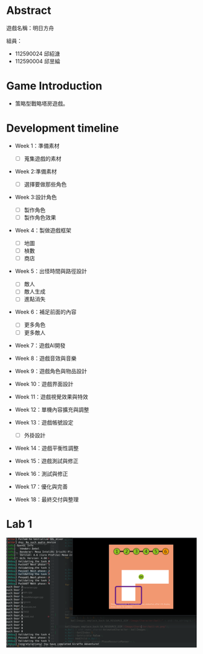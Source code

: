# Abstract

遊戲名稱：明日方舟

組員：

- 112590024 邱紹溏  
- 112590004 邱昱綸  

# Game Introduction

- 策略型戰略塔房遊戲。    

# Development timeline

- Week 1：準備素材 
  - [ ] 蒐集遊戲的素材
- Week 2:準備素材
  - [ ] 選擇要做那些角色
  
- Week 3:設計角色
  - [ ] 製作角色
  - [ ] 製作角色效果
      
- Week 4：製做遊戲框架
  - [ ] 地圖  
  - [ ] 楨數
  - [ ] 商店
  
- Week 5：出怪時間與路徑設計
  - [ ] 敵人
  - [ ] 敵人生成
  - [ ] 進點消失

- Week 6：補足前面的內容
  - [ ] 更多角色  
  - [ ] 更多敵人

- Week 7：遊戲AI開發

- Week 8：遊戲音效與音樂

- Week 9：遊戲角色與物品設計

- Week 10：遊戲界面設計

- Week 11：遊戲視覺效果與特效

- Week 12：單機內容擴充與調整

- Week 13：遊戲帳號設定
  - [ ] 外掛設計

- Week 14：遊戲平衡性調整

- Week 15：遊戲測試與修正

- Week 16：測試與修正

- Week 17：優化與完善

- Week 18：最終交付與整理
# Lab 1  
![image](Proposal/112590024-112590004/image.png)

